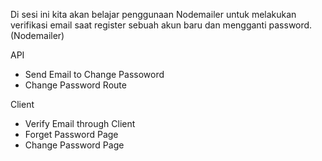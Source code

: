 Di sesi ini kita akan belajar penggunaan Nodemailer untuk melakukan verifikasi email saat register sebuah akun baru dan mengganti password. (Nodemailer)

API

- Send Email to Change Passoword
- Change Password Route

Client

- Verify Email through Client
- Forget Password Page
- Change Password Page
